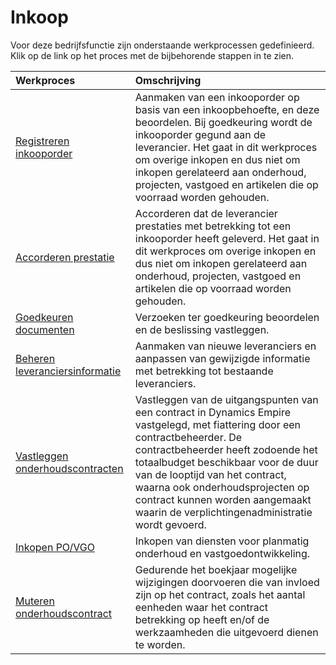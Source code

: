 # Inkoop

Voor deze bedrijfsfunctie zijn onderstaande werkprocessen gedefinieerd. Klik op de link op het proces met de bijbehorende stappen in te zien.

Werkproces | Omschrijving
:--- | :---
[Registreren inkooporder](registreren-inkooporder/) | Aanmaken van een inkooporder op basis van een inkoopbehoefte, en deze beoordelen. Bij goedkeuring wordt de inkooporder gegund aan de leverancier. Het gaat in dit werkproces om overige inkopen en dus niet om inkopen gerelateerd aan onderhoud, projecten, vastgoed en artikelen die op voorraad worden gehouden.
[Accorderen prestatie](accorderen-prestatie/) | Accorderen dat de leverancier prestaties met betrekking tot een inkooporder heeft geleverd. Het gaat in dit werkproces om overige inkopen en dus niet om inkopen gerelateerd aan onderhoud, projecten, vastgoed en artikelen die op voorraad worden gehouden.
[Goedkeuren documenten](goedkeuren-documenten/) | Verzoeken ter goedkeuring beoordelen en de beslissing vastleggen.
[Beheren leveranciersinformatie](beheren-leveranciersinformatie/) | Aanmaken van nieuwe leveranciers en aanpassen van gewijzigde informatie met betrekking tot bestaande leveranciers.
[Vastleggen onderhoudscontracten](vastleggen-onderhoudscontracten/) | Vastleggen van de uitgangspunten van een contract in Dynamics Empire vastgelegd, met fiattering door een contractbeheerder. De contractbeheerder heeft zodoende het totaalbudget beschikbaar voor de duur van de looptijd van het contract, waarna ook onderhoudsprojecten op contract kunnen worden aangemaakt waarin de verplichtingenadministratie wordt gevoerd.
[Inkopen PO/VGO](inkopen-po-vgo) | Inkopen van diensten voor planmatig onderhoud en vastgoedontwikkeling.
[Muteren onderhoudscontract](muteren-onderhoudscontract) | Gedurende het boekjaar mogelijke wijzigingen doorvoeren die van invloed zijn op het contract, zoals het aantal eenheden waar het contract betrekking op heeft en/of de werkzaamheden die uitgevoerd dienen te worden.
